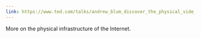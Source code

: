 ```yaml
---
link: https://www.ted.com/talks/andrew_blum_discover_the_physical_side_of_the_internet
---
```

More on the physical infrastructure of the Internet.